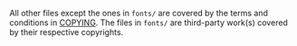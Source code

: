 All other files except the ones in `fonts/` are covered by the terms and conditions in [COPYING](./COPYING). The files in `fonts/` are third-party work(s) covered by their respective copyrights.
